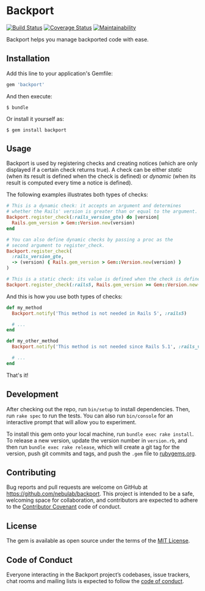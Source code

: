 # Backport

[![Build Status](https://travis-ci.org/nebulab/backport.svg?branch=master)](https://travis-ci.org/nebulab/backport)
[![Coverage Status](https://coveralls.io/repos/github/nebulab/backport/badge.svg?branch=master)](https://coveralls.io/github/nebulab/backport?branch=master)
[![Maintainability](https://api.codeclimate.com/v1/badges/c5705b7ed58864609452/maintainability)](https://codeclimate.com/github/nebulab/backport/maintainability)

Backport helps you manage backported code with ease.

## Installation

Add this line to your application's Gemfile:

```ruby
gem 'backport'
```

And then execute:

    $ bundle

Or install it yourself as:

    $ gem install backport

## Usage

Backport is used by registering checks and creating notices (which are only displayed if a certain 
check returns true). A check can be either _static_ (when its result is defined when the check
is defined) or _dynamic_ (when its result is computed every time a notice is defined). 

The following examples illustrates both types of checks:

```ruby
# This is a dynamic check: it accepts an argument and determines
# whether the Rails' version is greater than or equal to the argument. 
Backport.register_check(:rails_version_gte) do |version|
  Rails.gem_version > Gem::Version.new(version)
end

# You can also define dynamic checks by passing a proc as the
# second argument to register_check.
Backport.register_check(
  :rails_version_gte, 
  -> (version) { Rails.gem_version > Gem::Version.new(version) }
)

# This is a static check: its value is defined when the check is defined.
Backport.register_check(:rails5, Rails.gem_version >= Gem::Version.new('5.0.0')) 
```

And this is how you use both types of checks:

```ruby
def my_method
  Backport.notify('This method is not needed in Rails 5', :rails5)

  # ...
end

def my_other_method
  Backport.notify('This method is not needed since Rails 5.1', :rails_version_gte, '5.1.0')

  # ...
end
```

That's it!

## Development

After checking out the repo, run `bin/setup` to install dependencies. Then, run `rake spec` to run 
the tests. You can also run `bin/console` for an interactive prompt that will allow you to 
experiment.

To install this gem onto your local machine, run `bundle exec rake install`. To release a new 
version, update the version number in `version.rb`, and then run `bundle exec rake release`, which 
will create a git tag for the version, push git commits and tags, and push the `.gem` file to 
[rubygems.org](https://rubygems.org).

## Contributing

Bug reports and pull requests are welcome on GitHub at https://github.com/nebulab/backport. This 
project is intended to be a safe, welcoming space for collaboration, and contributors are expected 
to adhere to the [Contributor Covenant](http://contributor-covenant.org) code of conduct.

## License

The gem is available as open source under the terms of the [MIT License](https://opensource.org/licenses/MIT).

## Code of Conduct

Everyone interacting in the Backport project’s codebases, issue trackers, chat rooms and mailing 
lists is expected to follow the [code of conduct](https://github.com/nebulab/backport/blob/master/CODE_OF_CONDUCT.md).
